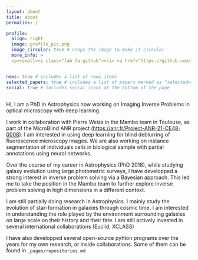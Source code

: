 ```yaml
---
layout: about
title: about
permalink: /

profile:
  align: right
  image: profile_pic.png
  image_circular: true # crops the image to make it circular
  more_info: >
  <p><small><i class="fab fa-github"></i> <a href="https://github.com/fsarron"> @fsarron</a></small></p> 


news: true # includes a list of news items
selected_papers: true # includes a list of papers marked as "selected={true}"
social: true # includes social icons at the bottom of the page
---
```


Hi, I am a PhD in Astrophysics now working on Imaging Inverse Problems in optical microscopy with deep learning.

I work in collaboration with Pierre Weiss in the Mambo team in Toulouse, as part of the MicroBlind ANR project (https://anr.fr/Project-ANR-21-CE48-0008). I am interested in using deep learning for blind deblurring of fluorescence microscopy images. We are also working on instance segmentation of individuals cells in biological sample with partial annotations using neural networks.  

Over the course of my career in Astrophysics (PhD 2018), while studying galaxy evolution using large photometric surveys, I have developped a strong interest in inverse problem solving via a Bayesian approach. This led me to take the position in the Mambo team to further explore inverse problem solving in high dimensions in a different context.

I am still partially doing research in Astrophysics. I mainly study the evolution of star-formation in galaxies through cosmic time. I am interested in understanding the role played by the environment surrounding galaxies on large scale on their history and their fate. I am still actively invested in several international collaborations (Euclid, XCLASS)

I have also developped several open-source pyhton programs over the years for my own research, or inside collaborations. Some of them can be found in `_pages/repositories.md`

